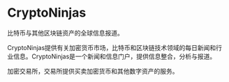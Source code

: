 # CryptoNinjas

比特币与其他区块链资产的全球信息报道。

CryptoNinjas提供有关加密货币市场，比特币和区块链技术领域的每日新闻和行业信息。CryptoNinjas是一个新闻和信息门户，提供信息整合，分析与报道。

加密交易所，交易所提供买卖加密货币和其他数字资产的服务。
